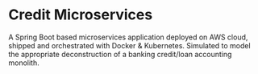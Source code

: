 # Credit Microservices
A Spring Boot based microservices application deployed on AWS cloud, shipped and orchestrated with Docker &amp; Kubernetes. Simulated to model the appropriate deconstruction of a banking credit/loan accounting monolith.
